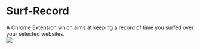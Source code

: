 # Surf-Record
A Chrome Extension which aims at keeping a record of time you surfed over your selected websites.
<br/>
<a href="https://img.shields.io/npm/l/express.svg"><img src="https://img.shields.io/npm/l/express.svg"></a>
